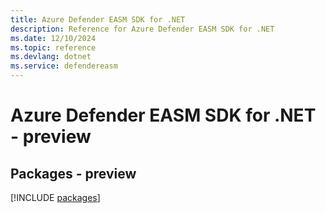 ```yaml
---
title: Azure Defender EASM SDK for .NET
description: Reference for Azure Defender EASM SDK for .NET
ms.date: 12/10/2024
ms.topic: reference
ms.devlang: dotnet
ms.service: defendereasm
---
```

# Azure Defender EASM SDK for .NET - preview
## Packages - preview
[!INCLUDE [packages](defender-easm-index.md)]